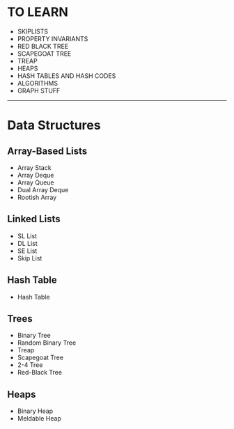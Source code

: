 # TO LEARN 
- SKIPLISTS
- PROPERTY INVARIANTS 
- RED BLACK TREE
- SCAPEGOAT TREE
- TREAP
- HEAPS
- HASH TABLES AND HASH CODES
- ALGORITHMS 
- GRAPH STUFF
***
# Data Structures 
## Array-Based Lists 
- Array Stack
- Array Deque
- Array Queue
- Dual Array Deque
- Rootish Array
## Linked Lists
- SL List
- DL List
- SE List
- Skip List
## Hash Table
- Hash Table
## Trees
- Binary Tree
- Random Binary Tree
- Treap
- Scapegoat Tree
- 2-4 Tree
- Red-Black Tree
## Heaps 
- Binary Heap
- Meldable Heap


  
